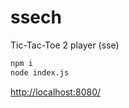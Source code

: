 # ssech

Tic-Tac-Toe 2 player (sse)

```sh
npm i
node index.js
```

[http://localhost:8080/](http://localhost:8080/)